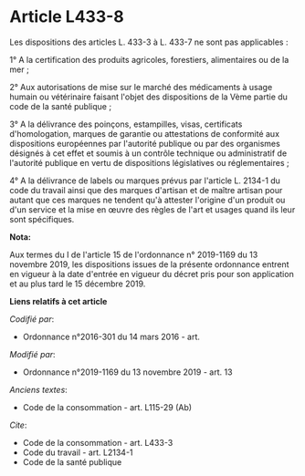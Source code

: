 # Article L433-8

Les dispositions des articles L. 433-3 à L. 433-7 ne sont pas applicables :

1° A la certification des produits agricoles, forestiers, alimentaires ou de la mer ;

2° Aux autorisations de mise sur le marché des médicaments à usage humain ou vétérinaire faisant l'objet des dispositions de
la Vème partie du code de la santé publique ;

3° A la délivrance des poinçons, estampilles, visas, certificats d'homologation, marques de garantie ou attestations de
conformité aux dispositions européennes par l'autorité publique ou par des organismes désignés à cet effet et soumis à un
contrôle technique ou administratif de l'autorité publique en vertu de dispositions législatives ou réglementaires ;

4° A la délivrance de labels ou marques prévus par l'article L. 2134-1 du code du travail ainsi que des marques d'artisan et
de maître artisan pour autant que ces marques ne tendent qu'à attester l'origine d'un produit ou d'un service et la mise en
œuvre des règles de l'art et usages quand ils leur sont spécifiques.

**Nota:**

Aux termes du I de l'article 15 de l'ordonnance n° 2019-1169 du 13 novembre 2019, les dispositions issues de la présente
ordonnance entrent en vigueur à la date d'entrée en vigueur du décret pris pour son application et au plus tard le 15
décembre 2019.

**Liens relatifs à cet article**

_Codifié par_:

  - Ordonnance n°2016-301 du 14 mars 2016 - art.

_Modifié par_:

  - Ordonnance n°2019-1169 du 13 novembre 2019 - art. 13

_Anciens textes_:

  - Code de la consommation - art. L115-29 (Ab)

_Cite_:

  - Code de la consommation - art. L433-3
  - Code du travail - art. L2134-1
  - Code de la santé publique
